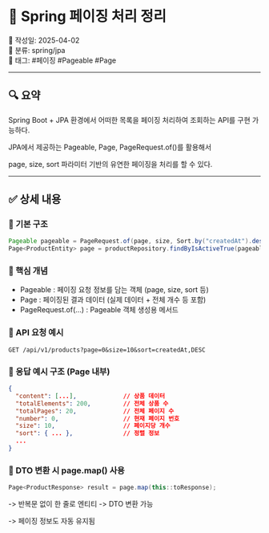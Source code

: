 # 📘 Spring 페이징 처리 정리

📅 작성일: 2025-04-02  
📂 분류: spring/jpa  
🔖 태그: #페이징 #Pageable #Page

---

## 🔍 요약

Spring Boot + JPA 환경에서 어떠한 목록을 페이징 처리하여 조회하는 API를 구현 가능하다.

JPA에서 제공하는 Pageable, Page<T>, PageRequest.of()를 활용해서

page, size, sort 파라미터 기반의 유연한 페이징을 처리를 할 수 있다.

---

## ✅ 상세 내용

### 🔹 기본 구조

```java
Pageable pageable = PageRequest.of(page, size, Sort.by("createdAt").descending());
Page<ProductEntity> page = productRepository.findByIsActiveTrue(pageable);
```

### 🔹 핵심 개념

- Pageable : 페이징 요청 정보를 담는 객체 (page, size, sort 등)
- Page<T> : 페이징된 결과 데이터 (실제 데이터 + 전체 개수 등 포함)
- PageRequest.of(...) : Pageable 객체 생성용 메서드


### 🔹 API 요청 예시

```http
GET /api/v1/products?page=0&size=10&sort=createdAt,DESC
```

### 🔹 응답 예시 구조 (Page 내부)

```json
{
  "content": [...],             // 상품 데이터
  "totalElements": 200,         // 전체 상품 수
  "totalPages": 20,             // 전체 페이지 수
  "number": 0,                  // 현재 페이지 번호
  "size": 10,                   // 페이지당 개수
  "sort": { ... },              // 정렬 정보
  ...
}
```

### 🔹 DTO 변환 시 page.map() 사용

```java
Page<ProductResponse> result = page.map(this::toResponse);
```

-> 반복문 없이 한 줄로 엔티티 -> DTO 변환 가능

-> 페이징 정보도 자동 유지됨
